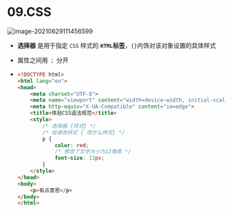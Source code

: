 # 09.CSS

![image-20210629111456599](https://raw.githubusercontent.com/TWDH/Leetcode-From-Zero/pictures/img/image-20210629111456599.png)

- **选择器** 是用于指定 `CSS` 样式的 **`HTML`标签**，`{}`内饰对该对象设置的具体样式

- 属性之间用 `；` 分开

- ```html
  <!DOCTYPE html>
  <html lang="en">
  <head>
      <meta charset="UTF-8">
      <meta name="viewport" content="width=device-width, initial-scale=1.0">
      <meta http-equiv="X-UA-Compatible" content="ie=edge">
      <title>体验CSS语法规范</title>
      <style>
          /* 选择器 {样式} */
          /* 给谁改样式 { 改什么样式} */
          p {
              color: red;
              /* 修改了文字大小为12像素 */
              font-size: 12px;  
          }
      </style>
  </head>
  <body>
      <p>有点意思</p>
  </body>
  </html>
  ```











































